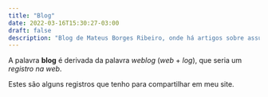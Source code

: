 ```yaml
---
title: "Blog"
date: 2022-03-16T15:30:27-03:00
draft: false
description: "Blog de Mateus Borges Ribeiro, onde há artigos sobre assuntos diversos"
---
```


A palavra **blog** é derivada da palavra *weblog* (*web* + *log*), que seria um *registro na web*.

Estes são alguns registros que tenho para compartilhar em meu site.
